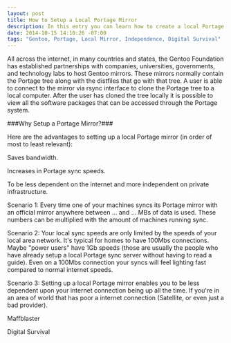 ```yaml
---
layout: post
title: How to Setup a Local Portage Mirror
description: In this entry you can learn how to create a local Portage Mirror.
date: 2014-10-15 14:10:26 -07:00
tags: "Gentoo, Portage, Local Mirror, Independence, Digital Survival"
---
```


All across the internet, in many countries and states, the Gentoo Foundation has established partnerships with companies, universities, governments, and technology labs to host Gentoo mirrors. These mirrors normally contain the Portage tree along with the distfiles that go with that tree. A user is able to connect to the mirror via rsync interface to clone the Portage tree to a local computer. After the user has cloned the tree locally it is possible to view all the software packages that can be accessed through the Portage system.

###Why Setup a Portage Mirror?###

Here are the advantages to setting up a local Portage mirror (in order of most to least relevant):

Saves bandwidth. 

Increases in Portage sync speeds.

To be less dependent on the internet and more independent on private infrastructure.


Scenario 1: Every time one of your machines syncs its Portage mirror with an official mirror anywhere between ... and ... MBs of data is used.  These numbers can be multiplied with the amount of machines running sync.

Scenario 2: Your local sync speeds are only limited by the speeds of your local area network. It's typical for homes to have 100Mbs connections. Maybe "power users" have 1Gb speeds (those are usually the people who have already setup a local Portage sync server without having to read a guide). Even on a 100Mbs connection your syncs will feel lighting fast compared to normal internet speeds.

Scenario 3: Setting up a local Portage mirror enables you to be less dependent upon your internet connection being up all the time. If you're in an area of world that has poor a internet connection (Satellite, or even just a bad provider).

Maffblaster

Digital Survival